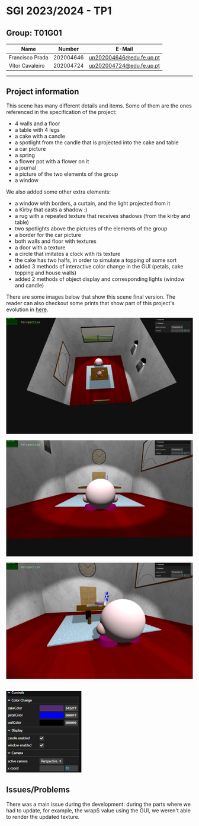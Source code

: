 # SGI 2023/2024 - TP1

## Group: T01G01

| Name             | Number    | E-Mail             |
| ---------------- | --------- | ------------------ |
| Francisco Prada  | 202004646 | up202004646@edu.fe.up.pt |
| Vítor Cavaleiro  | 202004724 | up202004724@edu.fe.up.pt |

----
## Project information

This scene has many different details and items. Some of them are the ones referenced in the specification of the project:
- 4 walls and a floor
- a table with 4 legs
- a cake with a candle
- a spotlight from the candle that is projected into the cake and table
- a car picture
- a spring
- a flower pot with a flower on it
- a journal
- a picture of the two elements of the group
- a window

We also added some other extra elements:
- a window with borders, a curtain, and the light projected from it
- a Kirby that casts a shadow :)
- a rug with a repeated texture that receives shadows (from the kirby and table)
- two spotlights above the  pictures of the elements of the group
- a border for the car picture
- both walls and floor with textures
- a door with a texture
- a circle that imitates a clock with its texture
- the cake has two halfs, in order to simulate a topping of some sort
- added 3 methods of interactive color change in the GUI (petals, cake topping and house walls)
- added 2 methods of object display and corresponding lights (window and candle)

There are some images below that show this scene final version. The reader can also checkout some prints that show part of this project's evolution in [here](screenshots/evolution/).

![screenshot1](screenshots/image8.png)

![screenshot2](screenshots/image7.png)

![screenshot3](screenshots/image9.png)

![gui](screenshots/gui.png)
----
## Issues/Problems

There was a main issue during the development: during the parts where we had to update, for example, the wrapS value using the GUI, we weren't able to render the updated texture.
